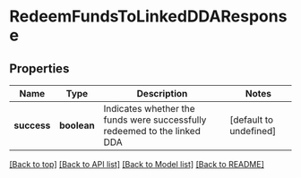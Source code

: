 # RedeemFundsToLinkedDDAResponse

## Properties

|Name | Type | Description | Notes|
|------------ | ------------- | ------------- | -------------|
|**success** | **boolean** | Indicates whether the funds were successfully redeemed to the linked DDA | [default to undefined]|




[[Back to top]](#) [[Back to API list]](../../README.md#documentation-for-api-endpoints) [[Back to Model list]](../../README.md#documentation-for-models) [[Back to README]](../../README.md)

